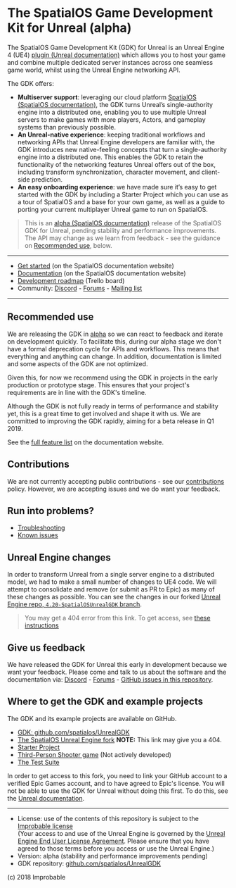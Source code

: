 # The SpatialOS Game Development Kit for Unreal (alpha)
The SpatialOS Game Development Kit (GDK) for Unreal is an Unreal Engine 4 (UE4) [plugin (Unreal documentation)](https://docs.unrealengine.com/en-us/Programming/Plugins) which allows you to host your game and combine multiple dedicated server instances across one seamless game world, whilst using the Unreal Engine networking API.

The GDK offers:
* **Multiserver support**: leveraging our cloud platform [SpatialOS (SpatialOS documentation)](https://docs.improbable.io/reference/13.3/shared/concepts/spatialos), the GDK turns Unreal’s single-authority engine into a distributed one, enabling you to use multiple Unreal servers to make games with more players, Actors, and gameplay systems than previously possible.
* **An Unreal-native experience**: keeping traditional workflows and networking APIs that Unreal Engine developers are familiar with, the GDK introduces new native-feeling concepts that turn a single-authority engine into a distributed one. This enables the GDK to retain the functionality of the networking features Unreal offers out of the box, including transform synchronization, character movement, and client-side prediction.
* **An easy onboarding experience**: we have made sure it’s easy to get started with the GDK by including a Starter Project which you can use as a tour of SpatialOS and a base for your own game, as well as a guide to porting your current multiplayer Unreal game to run on SpatialOS.

>This is an [alpha (SpatialOS documentation)](https://docs.improbable.io/reference/latest/shared/release-policy#maturity-stages) release of the SpatialOS GDK for Unreal, pending stability and performance improvements. The API may change as we learn from feedback  - see the guidance on [Recommended use](#recommended-use), below.

----
* [Get started](https://docs.improbable.io/unreal/latest/content/get-started/introduction) (on the SpatialOS documentation website)
* [Documentation](https://docs.improbable.io/unreal/latest) (on the SpatialOS documentation website)
* [Development roadmap](https://trello.com/b/7wtbtwmL/spatialos-gdk-for-unreal-roadmap) (Trello board)
* Community: [Discord](https://discordapp.com/channels/311273633307951114/339471548647866368) - [Forums](https://forums.improbable.io/) -  [Mailing list](http://go.pardot.com/l/169082/2018-06-15/27ld2t)
----

## Recommended use
We are releasing the GDK in [alpha](https://docs.improbable.io/reference/latest/shared/release-policy#maturity-stages) so we can react to feedback and iterate on development quickly. To facilitate this, during our alpha stage we don't have a formal deprecation cycle for APIs and workflows. This means that everything and anything can change. In addition, documentation is limited and some aspects of the GDK are not optimized.

Given this, for now we recommend using the GDK in projects in the early production or prototype stage. This ensures that your project's requirements are in line with the GDK's timeline.

Although the GDK is not fully ready in terms of performance and stability yet, this is a great time to get involved and shape it with us. We are committed to improving the GDK rapidly, aiming for a beta release in Q1 2019.

See the [full feature list](https://docs.improbable.io/unreal/latest/features) on the documentation website.

## Contributions
We are not currently accepting public contributions - see our [contributions](https://docs.improbable.io/unreal/latest/contributing) policy. However, we are accepting issues and we do want your feedback.

## Run into problems?
* [Troubleshooting](https://docs.improbable.io/unreal/latest/content/troubleshooting)
* [Known issues](https://docs.improbable.io/unreal/latest/known-issues)

## Unreal Engine changes
In order to transform Unreal from a single server engine to a distributed model, we had to make a small number of changes to UE4 code. We will attempt to consolidate and remove (or submit as PR to Epic) as many of these changes as possible. You can see the changes in our forked [Unreal Engine repo, `4.20-SpatialOSUnrealGDK` branch](https://github.com/improbableio/UnrealEngine/tree/4.20-SpatialOSUnrealGDK).
> You may get a 404 error from this link. To get access, see [these instructions](https://docs.improbable.io/unreal/latest/setup-and-installing#unreal-engine-eula) <br/>

## Give us feedback
We have released the GDK for Unreal this early in development because we want your feedback. Please come and talk to us about the software and the documentation via: [Discord](https://discordapp.com/channels/311273633307951114/339471548647866368) - [Forums](https://forums.improbable.io/) - [GitHub issues in this repository](https://github.com/spatialos/UnrealGDK/issues).

## Where to get the GDK and example projects
The GDK and its example projects are available on GitHub.
* [GDK: github.com/spatialos/UnrealGDK](https://github.com/spatialos/UnrealGDK)
* [The SpatialOS Unreal Engine fork](https://github.com/improbableio/UnrealEngine/tree/4.20-SpatialOSUnrealGDK)
**NOTE:** This link may give you a 404.
* [Starter Project](https://github.com/spatialos/UnrealGDKStarterProject)
* [Third-Person Shooter game](https://github.com/spatialos/UnrealGDKThirdPersonShooter) (Not actively developed)
* [The Test Suite](https://github.com/spatialos/UnrealGDKTestSuite)</br>
 
In order to get access to this fork, you need to link your GitHub account to a verified Epic Games account, and to have agreed to Epic's license. You will not be able to use the GDK for Unreal without doing this first. To do this, see the [Unreal documentation](https://www.unrealengine.com/en-US/ue4-on-github).

------

* License: use of the contents of this repository is subject to the [Improbable license](https://docs.improbable.io/unreal/latest/license) </br>
(Your access to and use of the Unreal Engine is governed by the [Unreal Engine End User License Agreement](https://www.unrealengine.com/en-US/previous-versions/udk-licensing-resources?sessionInvalidated=true). Please ensure that you have agreed to those terms before you access or use the Unreal Engine.)
* Version: alpha (stability and performance improvements pending)
* GDK repository: [github.com/spatialos/UnrealGDK](https://github.com/spatialos/UnrealGDK)

(c) 2018 Improbable